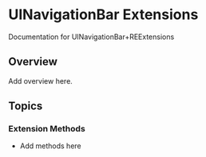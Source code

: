 # UINavigationBar Extensions

Documentation for UINavigationBar+REExtensions

## Overview

Add overview here.

## Topics

### Extension Methods

- Add methods here
